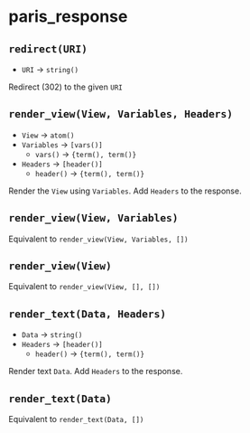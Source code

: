 # paris_response

## `redirect(URI)`

* `URI` -> `string()`

Redirect (302) to the given `URI`

## `render_view(View, Variables, Headers)`

* `View` -> `atom()`
* `Variables` -> `[vars()]`
  * `vars()` -> `{term(), term()}`
* `Headers` -> `[header()]`
  * `header()` -> `{term(), term()}`

Render the `View` using `Variables`. Add `Headers` to the response.

## `render_view(View, Variables)`

Equivalent to `render_view(View, Variables, [])`

## `render_view(View)`

Equivalent to `render_view(View, [], [])`

## `render_text(Data, Headers)`

* `Data` -> `string()`
* `Headers` -> `[header()]`
  * `header()` -> `{term(), term()}`

Render text `Data`. Add `Headers` to the response.

## `render_text(Data)`

Equivalent to `render_text(Data, [])`
